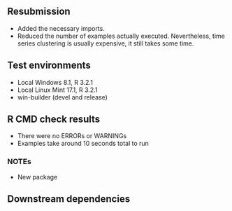 ## Resubmission
* Added the necessary imports.
* Reduced the number of examples actually executed. Nevertheless, time series clustering is usually expensive, it still takes some time.

## Test environments
* Local Windows 8.1, R 3.2.1
* Local Linux Mint 17.1, R 3.2.1
* win-builder (devel and release)

## R CMD check results
* There were no ERRORs or WARNINGs
* Examples take around 10 seconds total to run

### NOTEs

* New package

## Downstream dependencies
